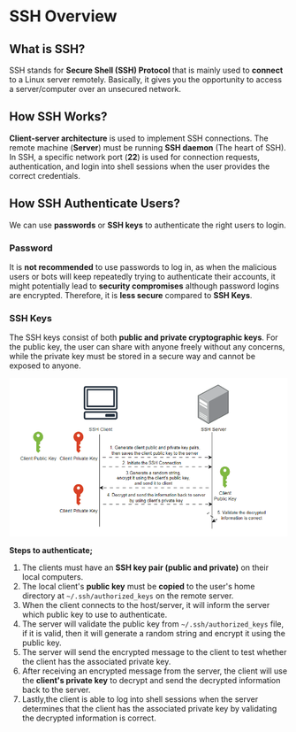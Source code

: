 # SSH Overview

## What is SSH?

SSH stands for **Secure Shell (SSH) Protocol** that is mainly used to **connect** to a Linux server remotely. Basically, it gives you the opportunity to access a server/computer over an unsecured network.

## How SSH Works?

**Client-server architecture** is used to implement SSH connections. The remote machine (**Server**) must be running **SSH daemon** (The heart of SSH). In SSH, a specific network port (**22**) is used for connection requests, authentication, and login into shell sessions when the user provides the correct credentials.

## How SSH Authenticate Users?
  
We can use **passwords** or **SSH keys** to authenticate the right users to login.

### Password

It is **not recommended** to use passwords to log in, as when the malicious users or bots will keep repeatedly trying to authenticate their accounts, it might potentially lead to **security compromises** although password logins are encrypted. Therefore, it is **less secure** compared to **SSH Keys**.

### SSH Keys

The SSH keys consist of both **public and private cryptographic keys**. For the public key, the user can share with anyone freely without any concerns, while the private key must be stored in a secure way and cannot be exposed to anyone.

![SSH Process Diagram](/assets/ssh/ssh_process.gif)

**Steps to authenticate;**

1. The clients must have an **SSH key pair (public and private)** on their local computers.
2. The local client's **public key** must be **copied** to the user's home directory at `~/.ssh/authorized_keys` on the remote server.
3. When the client connects to the host/server, it will inform the server which public key to use to authenticate.
4. The server will validate the public key from `~/.ssh/authorized_keys` file, if it is valid, then it will generate a random string and encrypt it using the public key.
5. The server will send the encrypted message to the client to test whether the client has the associated private key.
6. After receiving an encrypted message from the server, the client will use the **client's private key** to decrypt and send the decrypted information back to the server.
7. Lastly,the client is able to log into shell sessions when the server determines that the client has the associated private key by validating the decrypted information is correct.